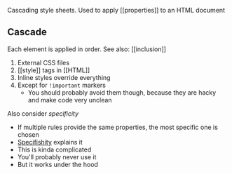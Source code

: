 Cascading style sheets. Used to apply [[properties]] to an HTML document

## Cascade
Each element is applied in order. See also: [[inclusion]]
1. External CSS files
2. [[style]] tags in [[HTML]]
3. Inline styles override everything
4. Except for `!important` markers
	- You should probably avoid them though, because they are hacky and make code very unclean

Also consider *specificity*
- If multiple rules provide the same properties, the most specific one is chosen
- [Specifishity](https://specifishity.com) explains it
- This is kinda complicated
- You'll probably never use it
- But it works under the hood

